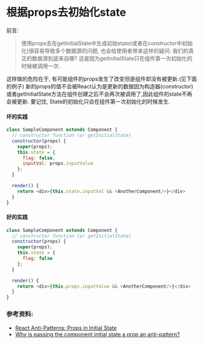 # 根据props去初始化state

前言:
> 使用props去在getInitialState中生成初始state(或者在constructor中初始化)很容易导致多个数据源的问题, 也会给使用者带来这样的疑问: 我们的真正的数据源到底来自哪?
> 这是因为getInitialState只在组件第一次初始化的时候被调用一次.

这样做的危险在于, 有可能组件的props发生了改变但是组件却没有被更新.(见下面的例子)
新的props的值不会被React认为是更新的数据因为构造器(constructor)或者getInitialState方法在组件创建之后不会再次被调用了,因此组件的state不再会被更新.
要记住, State的初始化只会在组件第一次初始化的时候发生.

#### 坏的实践
```javascript
class SampleComponent extends Component {
  // constructor function (or getInitialState)
  constructor(props) {
    super(props);
    this.state = {
      flag: false,
      inputVal: props.inputValue
    };
  }

  render() {
    return <div>{this.state.inputVal && <AnotherComponent/>}</div>
  }
}
```
#### 好的实践
```javascript
class SampleComponent extends Component {
  // constructor function (or getInitialState)
  constructor(props) {
    super(props);
    this.state = {
      flag: false
    };
  }

  render() {
    return <div>{this.props.inputValue && <AnotherComponent/>}</div>
  }
}
```

### 参考资料:
 - [React Anti-Patterns: Props in Initial State](https://medium.com/@justintulk/react-anti-patterns-props-in-initial-state-28687846cc2e)
 - [Why is passing the component initial state a prop an anti-pattern?](http://stackoverflow.com/questions/28785106/reactjs-why-is-passing-the-component-initial-state-a-prop-an-anti-pattern)
